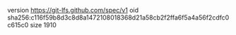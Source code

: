 version https://git-lfs.github.com/spec/v1
oid sha256:c116f59b8d3c8d8a1472108018368d21a58cb2f2ffa6f5a4a56f2cdfc0c615c0
size 1910
